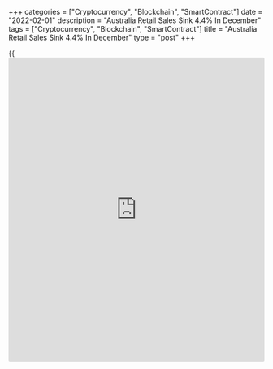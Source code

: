+++
categories = ["Cryptocurrency", "Blockchain", "SmartContract"]
date = "2022-02-01"
description = "Australia Retail Sales Sink 4.4% In December"
tags = ["Cryptocurrency", "Blockchain", "SmartContract"]
title = "Australia Retail Sales Sink 4.4% In December"
type = "post"
+++

{{<iframe id="large-banner" src="https://www.bounty.group/#slide=20.0" width="100%" height="600" scrolling="no" style="border: 0px solid rgb(216, 221, 230); border-radius: 3px;">}}

The total value of retail sales in Australia was down a seasonally
adjusted 4.4 percent on month in December, the Australian Bureau of
Statistics said on Tuesday - coming in at A$31.926 billion.

That missed expectations for a flat reading following the 7.3 percent
jump in November.

Individually, food retailing rose 2.2 percent on month, while household
goods gained 9.2 percent, department store sales tumbled 21.3 percent
and food services fell 0.7 percent.

On a yearly basis, retail sales were up 4.8 percent.

For comments and feedback [contact](https://www.playgroundfx.com/contact/): editorial@rtt[news](https://www.letsplayfx.com/blog/forex-news-website/).com

[Economic News][1]

 **What parts of the world are seeing the best (and worst) economic
performances lately? Click[here][2] to check out our [Econ Scorecard][2]
and find out! See up-to-the-moment [ranking](https://www.playgroundfx.com/blog/crypto-exchange-ranking/)s for the best and worst
performers in [GDP][2], [unemployment rate][3], [inflation][4] and much
more.**

   1. www.rtt[news](https://www.letsplayfx.com/blog/forex-news-website/).com/Content/EconomicNews.aspx
   2. www.rtt[news](https://www.letsplayfx.com/blog/forex-news-website/).com/economic-scorecard/world-rank/GDP/highest-performance.aspx
   3. www.rtt[news](https://www.letsplayfx.com/blog/forex-news-website/).com/economic-scorecard/world-rank/unemployment-rate/lowest-performance.aspx
   4. www.rtt[news](https://www.letsplayfx.com/blog/forex-news-website/).com/economic-scorecard/world-rank/CPI/highest-performance.aspx